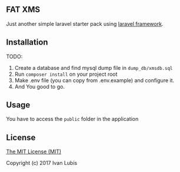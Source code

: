 
## FAT XMS

Just another simple laravel starter pack using [laravel framework](https://laravel.com/).

## Installation

TODO:

1. Create a database and find mysql dump file in `dump_db/xmsdb.sql`
2. Run `composer install` on your project root
3. Make .env file (you can copy from .env.example) and configure it.
4. And You good to go.

## Usage

You have to access the `public` folder in the application

## License

[The MIT License (MIT)](http://opensource.org/licenses/MIT)

Copyright (c) 2017 Ivan Lubis